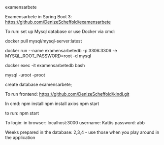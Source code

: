 examensarbete

Examensarbete in Spring Boot 3: https://github.com/DenizeScheffold/examensarbete

To run: set up Mysql database or use Docker via cmd:

docker pull mysql/mysql-server:latest

docker run --name examensarbetedb -p 3306:3306 -e MYSQL_ROOT_PASSWORD=root -d mysql

docker exec -it examensarbetedb bash

mysql -uroot -proot

create database examensarbete;

To run frontend: https://github.com/DenizeScheffold/kindi.git

In cmd: 
npm install
npm install axios
npm start

to run: 
npm start

To login: 
in browser: localhost:3000 
username: Kattis 
password: abb

Weeks prepared in the database: 2,3,4 - use those when you play around in the application

